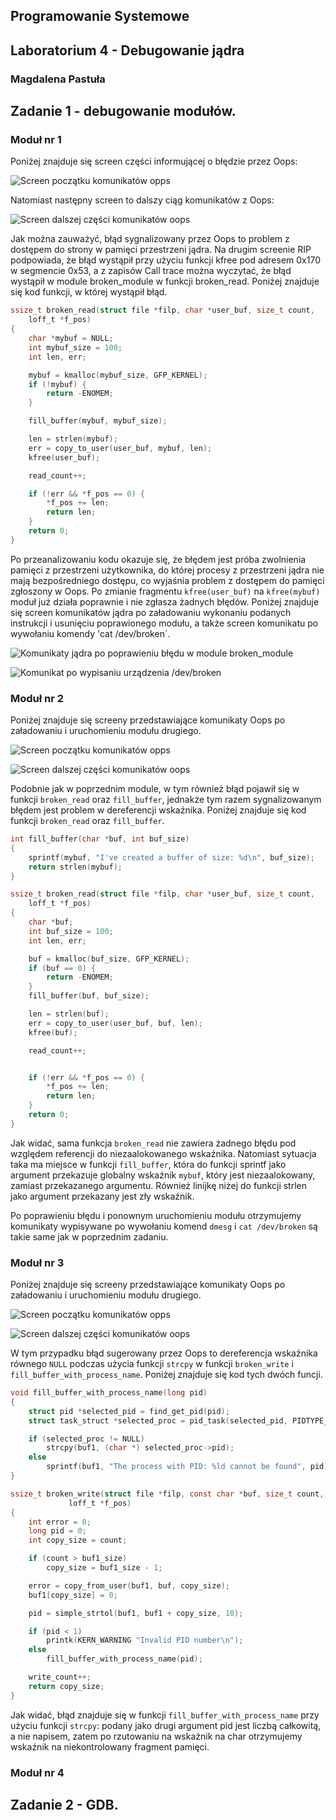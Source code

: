 ## Programowanie Systemowe
## Laboratorium 4 - Debugowanie jądra
### Magdalena Pastuła

## Zadanie 1 - debugowanie modułów.

### Moduł nr 1

Poniżej znajduje się screen części informującej o błędzie przez Oops:

![Screen początku komunikatów opps](./module1_error.png)

Natomiast następny screen to dalszy ciąg komunikatów z Oops:

![Screen dalszej części komunikatów oops](./module1_stack_RIP.png)

Jak można zauważyć, błąd sygnalizowany przez Oops to problem z dostępem do strony w pamięci przestrzeni jądra. Na drugim screenie RIP podpowiada, że błąd wystąpił przy użyciu funkcji kfree pod adresem 0x170 w segmencie 0x53, a z zapisów Call trace można wyczytać, że błąd wystąpił w module broken_module w funkcji broken_read. Poniżej znajduje się kod funkcji, w której wystąpił błąd.

```C
ssize_t broken_read(struct file *filp, char *user_buf, size_t count,
	loff_t *f_pos)
{
	char *mybuf = NULL;
	int mybuf_size = 100;
	int len, err;

	mybuf = kmalloc(mybuf_size, GFP_KERNEL);
	if (!mybuf) {
		return -ENOMEM;
	}

	fill_buffer(mybuf, mybuf_size);

	len = strlen(mybuf);
	err = copy_to_user(user_buf, mybuf, len);
	kfree(user_buf);

	read_count++;

	if (!err && *f_pos == 0) {
		*f_pos += len;
		return len;
	}
	return 0;
}
```

Po przeanalizowaniu kodu okazuje się, że błędem jest próba zwolnienia pamięci z przestrzeni użytkownika, do której procesy z przestrzeni jądra nie mają bezpośredniego dostępu, co wyjaśnia problem z dostępem do pamięci zgłoszony w Oops. Po zmianie fragmentu `kfree(user_buf)` na `kfree(mybuf)` moduł już działa poprawnie i nie zgłasza żadnych błędów. Poniżej znajduje się screen komunikatów jądra po załadowaniu wykonaniu podanych instrukcji i usunięciu poprawionego modułu, a także screen komunikatu po wywołaniu komendy 'cat /dev/broken`.

![Komunikaty jądra po poprawieniu błędu w module broken_module](./module1_repaired.png)

![Komunikat po wypisaniu urządzenia /dev/broken](./module1_repaired_cat.png)

### Moduł nr 2

Poniżej znajduje się screeny przedstawiające komunikaty Oops po załadowaniu i uruchomieniu modułu drugiego.

![Screen początku komunikatów opps](./module2_error.png)

![Screen dalszej części komunikatów oops](./module2_stack_RIP.png)

Podobnie jak w poprzednim module, w tym również błąd pojawił się w funkcji `broken_read` oraz `fill_buffer`, jednakże tym razem sygnalizowanym błędem jest problem w dereferencji wskaźnika. Poniżej znajduje się kod funkcji `broken_read` oraz `fill_buffer`.

```C
int fill_buffer(char *buf, int buf_size)
{
	sprintf(mybuf, "I've created a buffer of size: %d\n", buf_size);
	return strlen(mybuf);
}

ssize_t broken_read(struct file *filp, char *user_buf, size_t count,
	loff_t *f_pos)
{
	char *buf;
	int buf_size = 100;
	int len, err;

	buf = kmalloc(buf_size, GFP_KERNEL);
	if (buf == 0) {
		return -ENOMEM;
	}
	fill_buffer(buf, buf_size);

	len = strlen(buf);
	err = copy_to_user(user_buf, buf, len);
	kfree(buf);

	read_count++;


	if (!err && *f_pos == 0) {
		*f_pos += len;
		return len;
	}
	return 0;
}
```

Jak widać, sama funkcja `broken_read` nie zawiera żadnego błędu pod względem referencji do niezaalokowanego wskaźnika. Natomiast sytuacja taka ma miejsce w funkcji `fill_buffer`, która do funkcji sprintf jako argument przekazuje globalny wskaźnik `mybuf`, który jest niezaalokowany, zamiast przekazanego argumentu. Również linijkę niżej do funkcji strlen jako argument przekazany jest zły wskaźnik.

Po poprawieniu błędu i ponownym uruchomieniu modułu otrzymujemy komunikaty wypisywane po wywołaniu komend `dmesg` i `cat /dev/broken` są takie same jak w poprzednim zadaniu.

### Moduł nr 3

Poniżej znajduje się screeny przedstawiające komunikaty Oops po załadowaniu i uruchomieniu modułu drugiego.

![Screen początku komunikatów opps](./module3_error.png)

![Screen dalszej części komunikatów oops](./module3_stack_RIP.png)

W tym przypadku błąd sugerowany przez Oops to dereferencja wskaźnika równego `NULL` podczas użycia funkcji `strcpy` w funkcji `broken_write` i `fill_buffer_with_process_name`. Poniżej znajduje się kod tych dwóch funcji.

```C
void fill_buffer_with_process_name(long pid)
{
	struct pid *selected_pid = find_get_pid(pid);
	struct task_struct *selected_proc = pid_task(selected_pid, PIDTYPE_PID);

	if (selected_proc != NULL)
		strcpy(buf1, (char *) selected_proc->pid);
	else
		sprintf(buf1, "The process with PID: %ld cannot be found", pid);
}

ssize_t broken_write(struct file *filp, const char *buf, size_t count,
		     loff_t *f_pos)
{
	int error = 0;
	long pid = 0;
	int copy_size = count;

	if (count > buf1_size)
		copy_size = buf1_size - 1;

	error = copy_from_user(buf1, buf, copy_size);
	buf1[copy_size] = 0;

	pid = simple_strtol(buf1, buf1 + copy_size, 10);

	if (pid < 1)
		printk(KERN_WARNING "Invalid PID number\n");
	else
		fill_buffer_with_process_name(pid);

	write_count++;
	return copy_size;
}
```

Jak widać, błąd znajduje się w funkcji `fill_buffer_with_process_name` przy użyciu funkcji `strcpy`: podany jako drugi argument pid jest liczbą całkowitą, a nie napisem, zatem po rzutowaniu na wskaźnik na char otrzymujemy wskaźnik na niekontrolowany fragment pamięci.

### Moduł nr 4


## Zadanie 2 - GDB.

